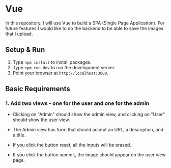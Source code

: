 # Vue

In this repository, I will use Vue to build a SPA (Single Page Application). For future features I would like to do the backend to be able to save the images that I upload.

## Setup & Run

1. Type `npm install` to install packages.
1. Type `npm run dev` to run the development server.
1. Point your browser at `http://localhost:3000`.

## Basic Requirements

### 1. Add two views - one for the user and one for the admin

- Clicking on "Admin" should show the admin view, and clicking on "User" should show the user view.

- The Admin view has form that should accept an URL, a description, and a title.
- If you click the button reset, all the inputs will be erased.
- If you click the button summit, the image should appear on the user view page.
